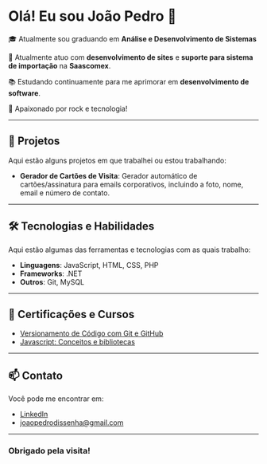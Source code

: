 # Olá! Eu sou João Pedro 👋

🎓 Atualmente sou graduando em **Análise e Desenvolvimento de Sistemas**  

💼 Atualmente atuo com **desenvolvimento de sites** e **suporte para sistema de importação** na **Saascomex**.  

📚 Estudando continuamente para me aprimorar em **desenvolvimento de software**.  

🎻 Apaixonado por rock e tecnologia!

---

## 🚀 Projetos

Aqui estão alguns projetos em que trabalhei ou estou trabalhando:

- **Gerador de Cartões de Visita**: Gerador automático de cartões/assinatura para emails corporativos, incluindo a foto, nome, email e número de contato.

---

## 🛠️ Tecnologias e Habilidades

Aqui estão algumas das ferramentas e tecnologias com as quais trabalho:

- **Linguagens**: JavaScript, HTML, CSS, PHP
- **Frameworks**: .NET
- **Outros**: Git, MySQL

---

## 📜 Certificações e Cursos

- [Versionamento de Código com Git e GitHub ](https://www.dio.me/certificate/YUNNYS6A/share)
- [Javascript: Conceitos e bibliotecas](https://moocs.ggte.unicamp.br/certificate/PqmboK7r)


---

## 📫 Contato

Você pode me encontrar em:

- [LinkedIn](https://www.linkedin.com/in/jo%C3%A3o-pedro-dissenha-machado/)
- joaopedrodissenha@gmail.com

---

### Obrigado pela visita! 
